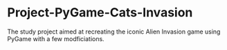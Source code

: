 # Project-PyGame-Cats-Invasion
The study project aimed at recreating the iconic Alien Invasion game using PyGame with a few modficiations. 
